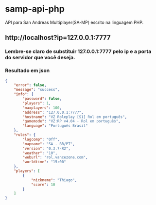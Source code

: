 # samp-api-php
API para San Andreas Multiplayer(SA-MP) escrito na linguagem PHP.

## http://localhost?ip=127.0.0.1:7777
### Lembre-se claro de substituir 127.0.0.1:7777 pelo ip e a porta do servidor que você deseja.
### Resultado em json
```json
{
    "error": false,
    "message": "success",
    "info": {
        "password": false,
        "players": 1,
        "maxplayers": 100,
        "address": "127.0.0.1:7777",
        "hostname": "VZ Roleplay [S1] Rol em português",
        "gamemode": "VZ:RP v4.04 - Rol em português",
        "language": "Português Brasil"
    },
    "rules": {
        "lagcomp": "Off",
        "mapname": "SA - BR/PT",
        "version": "0.3.7-R2",
        "weather": "10",
        "weburl": "rol.vancezone.com",
        "worldtime": "15:00"
    },
    "players": [
        {
            "nickname": "Thiago",
            "score": 10
        }
    ]
}
```
